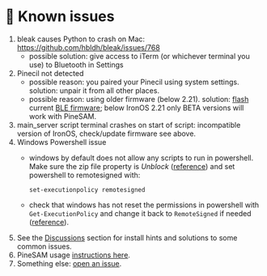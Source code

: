 # 🚧 Known issues

1. bleak causes Python to crash on Mac: https://github.com/hbldh/bleak/issues/768
    - possible solution: give access to iTerm (or whichever terminal you use) to Bluetooth in Settings
1. Pinecil not detected
    - possible reason: you paired your Pinecil using system settings. solution: unpair it from all other places.  
    - possible reason: using older firmware (below 2.21). solution: [flash](https://github.com/Ralim/IronOS/discussions/1518#discussioncomment-4866637) current [BLE firmware](https://github.com/Ralim/IronOS/suites/11876815030/artifacts/621223733); below IronOS 2.21 only BETA versions will work with PineSAM.
1. main_server script terminal crashes on start of script: incompatible version of IronOS, check/update firmware see above.
1. Windows Powershell issue
    - windows by default does not allow any scripts to run in powershell. Make sure the zip file property is _Unblock_ ([reference](https://github.com/builder555/PineSAM/discussions/106#discussion-4960445)) and set powershell to remotesigned with:

        `set-executionpolicy remotesigned`

    - check that windows has not reset the permissions in powershell with `Get-ExecutionPolicy` and change it back to `RemoteSigned` if needed ([reference](https://lazyadmin.nl/powershell/running-scripts-is-disabled-on-this-system/)).
1. See the [Discussions](https://github.com/builder555/PineSAM/discussions) section for install hints and solutions to some common issues.
1. PineSAM usage [instructions here](https://github.com/builder555/PineSAM/wiki).
1. Something else: [open an issue](https://github.com/builder555/PineSAM/issues).